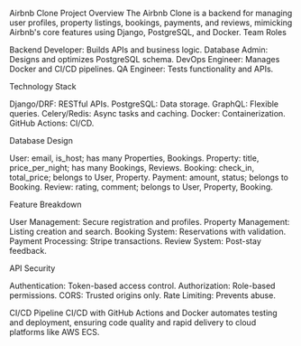 Airbnb Clone Project
Overview
The Airbnb Clone is a backend for managing user profiles, property listings, bookings, payments, and reviews, mimicking Airbnb's core features using Django, PostgreSQL, and Docker.
Team Roles

Backend Developer: Builds APIs and business logic.
Database Admin: Designs and optimizes PostgreSQL schema.
DevOps Engineer: Manages Docker and CI/CD pipelines.
QA Engineer: Tests functionality and APIs.

Technology Stack

Django/DRF: RESTful APIs.
PostgreSQL: Data storage.
GraphQL: Flexible queries.
Celery/Redis: Async tasks and caching.
Docker: Containerization.
GitHub Actions: CI/CD.

Database Design

User: email, is_host; has many Properties, Bookings.
Property: title, price_per_night; has many Bookings, Reviews.
Booking: check_in, total_price; belongs to User, Property.
Payment: amount, status; belongs to Booking.
Review: rating, comment; belongs to User, Property, Booking.

Feature Breakdown

User Management: Secure registration and profiles.
Property Management: Listing creation and search.
Booking System: Reservations with validation.
Payment Processing: Stripe transactions.
Review System: Post-stay feedback.

API Security

Authentication: Token-based access control.
Authorization: Role-based permissions.
CORS: Trusted origins only.
Rate Limiting: Prevents abuse.

CI/CD Pipeline
CI/CD with GitHub Actions and Docker automates testing and deployment, ensuring code quality and rapid delivery to cloud platforms like AWS ECS.
